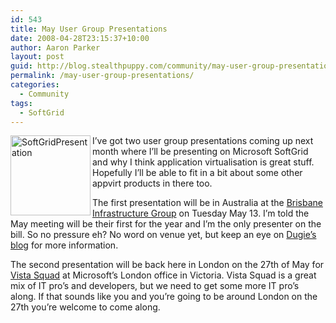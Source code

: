```yaml
---
id: 543
title: May User Group Presentations
date: 2008-04-28T23:15:37+10:00
author: Aaron Parker
layout: post
guid: http://blog.stealthpuppy.com/community/may-user-group-presentations
permalink: /may-user-group-presentations/
categories:
  - Community
tags:
  - SoftGrid
---
```

<img border="0" alt="SoftGridPresentation" align="left" src="http://stealthpuppy.com/wp-content/uploads/2008/04/softgridpresentation.png" width="128" height="128" /> I&#8217;ve got two user group presentations coming up next month where I&#8217;ll be presenting on Microsoft SoftGrid and why I think application virtualisation is great stuff. Hopefully I&#8217;ll be able to fit in a bit about some other appvirt products in there too. 

The first presentation will be in Australia at the [Brisbane Infrastructure Group](http://www.aususergroups.org/big) on Tuesday May 13. I&#8217;m told the May meeting will be their first for the year and I&#8217;m the only presenter on the bill. So no pressure eh? No word on venue yet, but keep an eye on [Dugie&#8217;s blog](http://blog.windowsvirtualization.com/) for more information.

The second presentation will be back here in London on the 27th of May for [Vista Squad](http://vistasquad.co.uk/blogs/announcements/archive/2008/04/28/vista-squad-tuesday-27th-may.aspx) at Microsoft&#8217;s London office in Victoria. Vista Squad is a great mix of IT pro&#8217;s and developers, but we need to get some more IT pro&#8217;s along. If that sounds like you and you&#8217;re going to be around London on the 27th you&#8217;re welcome to come along.